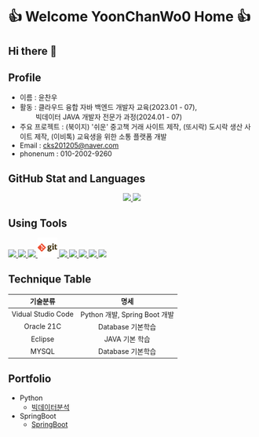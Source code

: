 # 👍 Welcome YoonChanWo0 Home 👍
## Hi there 👋

## Profile
- 이름 : 윤찬우
- 활동 : 클라우드 융합 자바 백엔드 개발자 교육(2023.01 - 07),  
　　     빅데이터 JAVA 개발자 전문가 과정(2024.01 - 07)
- 주요 프로젝트 : (북이지) '쉬운' 중고책 거래 사이트 제작, (또시락) 도시락 생산 사이트 제작, (이비톡) 교육생을 위한 소통 플랫폼 개발  
- Email : cks201205@naver.com                                      
- phonenum : 010-2002-9260

## GitHub Stat and Languages
<p align='center'>
  <a href="https://github.com/guemin96">
    <img src="https://github-readme-stats.vercel.app/api?username=guemin96&theme=onedark&show_icons=true"/>
    <img src="https://github-readme-stats.vercel.app/api/top-langs/?username=guemin96&theme=onedark&layout=compact"/>
  </a>
</p>


## Using Tools
<p align='left'>
  <a href="https://github.com/YoonChanWo0">
    <img height="40" src="https://img.icons8.com/color/48/000000/visual-studio-2019.png">
    <img height="40" src="https://img.icons8.com/fluent/48/000000/visual-studio-code-2019.png">
    <img height="40" src="https://d1jnx9ba8s6j9r.cloudfront.net/blog/wp-content/uploads/2019/10/logo.png">
    <img height="40" src="https://github.com/Pythunder/explore/blob/80688e429a7d4ef2fca1e82350fe8e3517d3494d/topics/git/git.png">
    <img height="40" src="https://upload.wikimedia.org/wikipedia/commons/b/b6/PuTTY_icon_128px.png">
    <img height="40" src="https://img.icons8.com/color/48/000000/raspberry-pi.png">
    <img height="40" src="https://mosquitto.org/stickers/mosquitto-mono.png">
    <img height="40" src="https://img.icons8.com/fluent/48/000000/vmware-workstation-player.png">
    <img height="40" src="https://taiwebs.com/upload/icons/vnc-connect-enterprise220-220.png">
    
  </a>
</p>

## Technique Table
| 기술분류 | 명세 |
|:---:|:---:|
| Vidual Studio Code| Python 개발, Spring Boot 개발 |
| Oracle 21C | Database 기본학습 |
| Eclipse | JAVA 기본 학습 |
|  MYSQL | Database 기본학습 |

## Portfolio
- Python
  - [빅데이터분석](https://github.com/YoonChanWo0/bigdata-analysis-2024)
- SpringBoot
  - [SpringBoot](https://github.com/YoonChanWo0/basic-springboot-2024)
<!--
**YoonChanWo0/YoonChanWo0** is a ✨ _special_ ✨ repository because its `README.md` (this file) appears on your GitHub profile.

Here are some ideas to get you started:

- 🔭 I’m currently working on ...
- 🌱 I’m currently learning ...
- 👯 I’m looking to collaborate on ...
- 🤔 I’m looking for help with ...
- 💬 Ask me about ...
- 📫 How to reach me: ...
- 😄 Pronouns: ...
- ⚡ Fun fact: ...
-->
